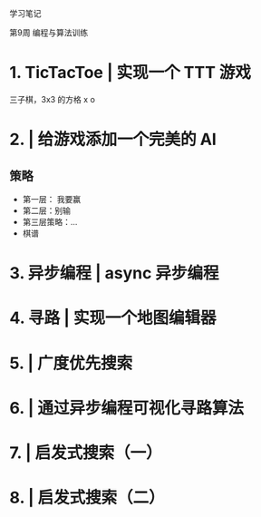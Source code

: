 学习笔记

第9周 编程与算法训练

# 1. TicTacToe | 实现一个 TTT 游戏

三子棋，3x3 的方格 x o 

# 2. | 给游戏添加一个完美的 AI

## 策略

* 第一层： 我要赢
* 第二层：别输
* 第三层策略：...
* 棋谱

# 3. 异步编程 | async 异步编程

# 4. 寻路 | 实现一个地图编辑器

# 5. | 广度优先搜索

# 6. | 通过异步编程可视化寻路算法

# 7. | 启发式搜索（一）

# 8. | 启发式搜索（二）

